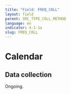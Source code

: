 ```yaml
---
title: "Field: FREQ_COLL"
layout: field
parent: SRC_TYPE_COLL_METHOD
language: en
indicator: 4-1-1a
slug: FREQ_COLL
---
```

# Calendar

## Data collection

Ongoing.